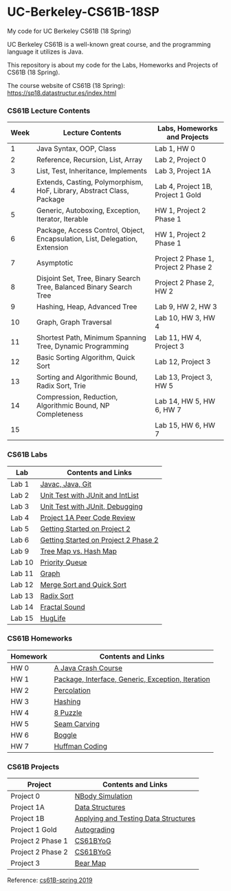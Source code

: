 # UC-Berkeley-CS61B-18SP
My code for UC Berkeley CS61B (18 Spring)

UC Berkeley CS61B is a well-known great course, and the programming language it utilizes is Java.

This repository is about my code for the Labs, Homeworks and Projects of CS61B (18 Spring).

The course website of CS61B (18 Spring): https://sp18.datastructur.es/index.html

### CS61B Lecture Contents

Week | Lecture Contents                                                            | Labs, Homeworks and Projects
---- | --------------------------------------------------------------------------- | -------------------------------------
1    | Java Syntax, OOP, Class                                                     | Lab 1, HW 0
2    | Reference, Recursion, List, Array                                           | Lab 2, Project 0
3    | List, Test, Inheritance, Implements                                         | Lab 3, Project 1A
4    | Extends, Casting, Polymorphism, HoF, Library, Abstract Class, Package       | Lab 4, Project 1B, Project 1 Gold
5    | Generic, Autoboxing, Exception, Iterator, Iterable                          | HW 1, Project 2 Phase 1
6    | Package, Access Control, Object, Encapsulation, List, Delegation, Extension | HW 1, Project 2 Phase 1
7    | Asymptotic                                                                  | Project 2 Phase 1, Project 2 Phase 2
8    | Disjoint Set, Tree, Binary Search Tree, Balanced Binary Search Tree         | Project 2 Phase 2, HW 2
9    | Hashing, Heap, Advanced Tree                                                | Lab 9, HW 2, HW 3
10   | Graph, Graph Traversal                                                      | Lab 10, HW 3, HW 4
11   | Shortest Path, Minimum Spanning Tree, Dynamic Programming                   | Lab 11, HW 4, Project 3
12   | Basic Sorting Algorithm, Quick Sort                                         | Lab 12, Project 3
13   | Sorting and Algorithmic Bound, Radix Sort, Trie                             | Lab 13, Project 3, HW 5
14   | Compression, Reduction, Algorithmic Bound, NP Completeness                  | Lab 14, HW 5, HW 6, HW 7
15   |                                                                             | Lab 15, HW 6, HW 7


### CS61B Labs

Lab    | Contents and Links
------ | --------------------------------------------------------------------------------------------- 
Lab 1  | [Javac, Java, Git](https://sp18.datastructur.es/materials/lab/lab1/lab1)
Lab 2  | [Unit Test with JUnit and IntList](https://sp18.datastructur.es/materials/lab/lab2/lab2)
Lab 3  | [Unit Test with JUnit, Debugging](https://sp18.datastructur.es/materials/lab/lab3/lab3)
Lab 4  | [Project 1A Peer Code Review](https://sp18.datastructur.es/materials/lab/lab4/lab4)
Lab 5  | [Getting Started on Project 2](https://sp18.datastructur.es/materials/lab/lab5/lab5)
Lab 6  | [Getting Started on Project 2 Phase 2](https://sp18.datastructur.es/materials/lab/lab6/lab6)
Lab 9  | [Tree Map vs. Hash Map](https://sp18.datastructur.es/materials/lab/lab9/lab9)
Lab 10 | [Priority Queue](https://sp18.datastructur.es/materials/lab/lab10/lab10)
Lab 11 | [Graph](https://sp18.datastructur.es/materials/lab/lab11/lab11)
Lab 12 | [Merge Sort and Quick Sort](https://sp18.datastructur.es/materials/lab/lab12/lab12)
Lab 13 | [Radix Sort](https://sp18.datastructur.es/materials/lab/lab13/lab13)
Lab 14 | [Fractal Sound](https://sp18.datastructur.es/materials/lab/lab14/lab14)
Lab 15 | [HugLife](https://sp18.datastructur.es/materials/lab/lab15/lab15)


### CS61B Homeworks

Homework  | Contents and Links
--------- | ------------------------------------------------------------------------------------------------------- 
HW 0      | [A Java Crash Course](https://sp18.datastructur.es/materials/hw/hw0/hw0)
HW 1      | [Package, Interface, Generic, Exception, Iteration](https://sp18.datastructur.es/materials/hw/hw1/hw1)
HW 2      | [Percolation](https://sp18.datastructur.es/materials/hw/hw2/hw2)
HW 3      | [Hashing](https://sp18.datastructur.es/materials/hw/hw3/hw3)
HW 4      | [8 Puzzle](https://sp18.datastructur.es/materials/hw/hw4/hw4)
HW 5      | [Seam Carving](https://sp18.datastructur.es/materials/hw/hw5/hw5)
HW 6      | [Boggle](https://sp18.datastructur.es/materials/hw/hw6/hw6)
HW 7      | [Huffman Coding](https://sp18.datastructur.es/materials/hw/hw7/hw7)



### CS61B Projects

Project           | Contents and Links
----------------- | ------------------------------------- 
Project 0         | [NBody Simulation](https://sp18.datastructur.es/materials/proj/proj0/proj0)
Project 1A        | [Data Structures](https://sp18.datastructur.es/materials/proj/proj1a/proj1a)
Project 1B        | [Applying and Testing Data Structures](https://sp18.datastructur.es/materials/proj/proj1b/proj1b)
Project 1 Gold    | [Autograding](https://sp18.datastructur.es/materials/proj/proj1gold/proj1gold)
Project 2 Phase 1 | [CS61BYoG](https://sp18.datastructur.es/materials/proj/proj2/proj2)
Project 2 Phase 2 | [CS61BYoG](https://sp18.datastructur.es/materials/proj/proj2/proj2)
Project 3         | [Bear Map](https://sp18.datastructur.es/materials/proj/proj3/proj3)



Reference: [cs61B-spring 2019](https://sp19.datastructur.es/)
